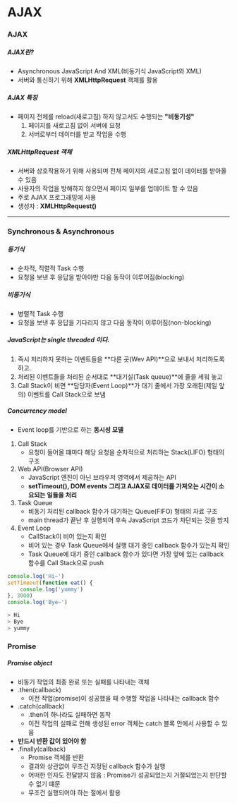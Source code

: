 # AJAX

### AJAX

##### AJAX란?

* Asynchronous JavaScript And XML(비동기식 JavaScript와 XML)
* 서버와 통신하기 위해 **XMLHttpRequest** 객체를 활용

##### AJAX 특징

* 페이지 전체를 reload(새로고침) 하지 않고서도 수행되는 **"비동기성"**
  1. 페이지를 새로고침 없이 서버에 요청
  2. 서버로부터 데이터를 받고 작업을 수행

##### XMLHttpRequest 객체

* 서버와 상호작용하기 위해 사용되며 전체 페이지의 새로고침 없이 데이터를 받아올 수 있음
* 사용자의 작업을 방해하지 않으면서 페이지 일부를 업데이트 할 수 있음
* 주로 AJAX 프로그래밍에 사용
* 생성자 : **XMLHttpRequest()**

---

### Synchronous & Asynchronous

##### 동기식

* 순차적, 직렬적 Task 수행
* 요청을 보낸 후 응답을 받아야만 다음 동작이 이루어짐(blocking)

##### 비동기식

* 병렬적 Task 수행
* 요청을 보낸 후 응답을 기다리지 않고 다음 동작이 이루어짐(non-blocking)

##### JavaScript는 single threaded 이다.

1. 즉시 처리하지 못하는 이벤트들을 **다른 곳(Wev API)**으로 보내서 처리하도록 하고.
2. 처리된 이벤트들을 처리된 순서대로 **대기실(Task queue)**에 줄을 세워 놓고
3. Call Stack이 비면 **담당자(Event Loop)**가 대기 줄에서 가장 오래된(제일 앞의) 이벤트를 Call Stack으로 보냄

##### Concurrency model

* Event loop를 기반으로 하는 **동시성 모델**

1. Call Stack
   * 요청이 들어올 떄마다 해당 요청을 순차적으로 처리하는 Stack(LIFO) 형태의 구조
2. Web API(Browser API)
   * JavaScript 엔진이 아닌 브라우저 영역에서 제공하는 API
   * **setTimeout(), DOM events 그리고 AJAX로 데이터를 가져오는 시간이 소요되는 일들을 처리**
3. Task Queue
   * 비동기 처리된 callback  함수가 대기하는 Queue(FIFO) 형태의 자료 구조
   * main thread가 끝난 후 실행되어 후속 JavaScript 코드가 차단되는 것을 방지
4. Event Loop
   * CallStack이 비어 있는지 확인
   * 비어 있는 경우 Task Queue에서 실행 대기 중인 callback 함수가 있는지 확인
   * Task Queue에 대기 중인 callback 함수가 있다면 가장 앞에 있는 callback 함수를 Call Stack으로 push

```javascript
console.log('Hi~')
setTimeout(function eat() {
    console.log('yummy')
}, 3000)
console.log('Bye~')

> Hi
> Bye
> yummy
```







### Promise

##### Promise object 

* 비동기 작업의 최종 완료 또는 실패를 나타내는 객체
* .then(callback)
  * 이전 작업(promise)이 성공했을 때 수행할 작업을 나타내는 callback 함수
* .catch(callback)
  * .then이 하나라도 실패하면 동작
  * 이전 작업의 실패로 인해 생성된 error 객체는 catch 블록 안에서 사용할 수 있음
* **반드시 반환 값이 있어야 함**
* .finally(callback)
  * Promise 객체를 반환
  * 결과와 상관없이 무조건 지정된 callback 함수가 실행
  * 어떠한 인자도 전달받지 않음 : Promise가 성공되었는지 거절되었는지 판단할 수 없기 떄문
  * 무조건 실행되어야 하는 절에서 활용



